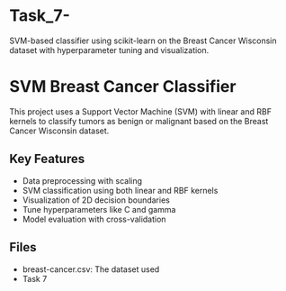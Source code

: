 # Task_7-
SVM-based classifier using scikit-learn on the Breast Cancer Wisconsin dataset with hyperparameter tuning and visualization.

# SVM Breast Cancer Classifier

This project uses a Support Vector Machine (SVM) with linear and RBF kernels to classify tumors as benign or malignant based on the Breast Cancer Wisconsin dataset.

## Key Features

- Data preprocessing with scaling
- SVM classification using both linear and RBF kernels
- Visualization of 2D decision boundaries
- Tune hyperparameters like C and gamma
- Model evaluation with cross-validation

## Files

- breast-cancer.csv: The dataset used
- Task 7
